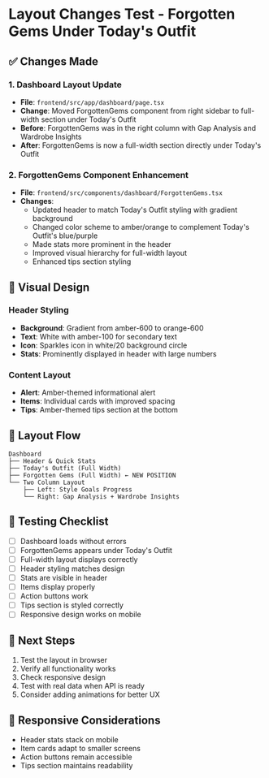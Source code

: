 # Layout Changes Test - Forgotten Gems Under Today's Outfit

## ✅ Changes Made

### 1. Dashboard Layout Update
- **File**: `frontend/src/app/dashboard/page.tsx`
- **Change**: Moved ForgottenGems component from right sidebar to full-width section under Today's Outfit
- **Before**: ForgottenGems was in the right column with Gap Analysis and Wardrobe Insights
- **After**: ForgottenGems is now a full-width section directly under Today's Outfit

### 2. ForgottenGems Component Enhancement
- **File**: `frontend/src/components/dashboard/ForgottenGems.tsx`
- **Changes**:
  - Updated header to match Today's Outfit styling with gradient background
  - Changed color scheme to amber/orange to complement Today's Outfit's blue/purple
  - Made stats more prominent in the header
  - Improved visual hierarchy for full-width layout
  - Enhanced tips section styling

## 🎨 Visual Design

### Header Styling
- **Background**: Gradient from amber-600 to orange-600
- **Text**: White with amber-100 for secondary text
- **Icon**: Sparkles icon in white/20 background circle
- **Stats**: Prominently displayed in header with large numbers

### Content Layout
- **Alert**: Amber-themed informational alert
- **Items**: Individual cards with improved spacing
- **Tips**: Amber-themed tips section at the bottom

## 🔄 Layout Flow

```
Dashboard
├── Header & Quick Stats
├── Today's Outfit (Full Width)
├── Forgotten Gems (Full Width) ← NEW POSITION
└── Two Column Layout
    ├── Left: Style Goals Progress
    └── Right: Gap Analysis + Wardrobe Insights
```

## 🧪 Testing Checklist

- [ ] Dashboard loads without errors
- [ ] ForgottenGems appears under Today's Outfit
- [ ] Full-width layout displays correctly
- [ ] Header styling matches design
- [ ] Stats are visible in header
- [ ] Items display properly
- [ ] Action buttons work
- [ ] Tips section is styled correctly
- [ ] Responsive design works on mobile

## 🚀 Next Steps

1. Test the layout in browser
2. Verify all functionality works
3. Check responsive design
4. Test with real data when API is ready
5. Consider adding animations for better UX

## 📱 Responsive Considerations

- Header stats stack on mobile
- Item cards adapt to smaller screens
- Action buttons remain accessible
- Tips section maintains readability 